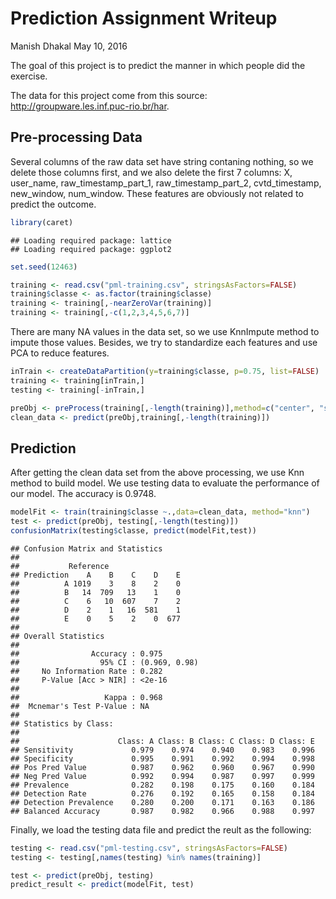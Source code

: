 # Prediction Assignment Writeup
Manish Dhakal 
May 10, 2016  

The goal of this project is to predict the manner in which people did the exercise.

The data for this project come from this source: http://groupware.les.inf.puc-rio.br/har.

## Pre-processing Data
Several columns of the raw data set have string contaning nothing, so we delete those columns first, and we also delete the first 7 columns: X, user_name, raw_timestamp_part_1, raw_timestamp_part_2, cvtd_timestamp, new_window, num_window. These features are obviously not related to predict the outcome.


```r
library(caret)
```

```
## Loading required package: lattice
## Loading required package: ggplot2
```

```r
set.seed(12463)

training <- read.csv("pml-training.csv", stringsAsFactors=FALSE)
training$classe <- as.factor(training$classe)
training <- training[,-nearZeroVar(training)]
training <- training[,-c(1,2,3,4,5,6,7)]
```


There are many NA values in the data set, so we use KnnImpute method to impute those values. Besides, we try to standardize each features and use PCA to reduce features.


```r
inTrain <- createDataPartition(y=training$classe, p=0.75, list=FALSE)
training <- training[inTrain,]
testing <- training[-inTrain,]

preObj <- preProcess(training[,-length(training)],method=c("center", "scale", "knnImpute", "pca"), thresh=0.9)
clean_data <- predict(preObj,training[,-length(training)])
```

## Prediction

After getting the clean data set from the above processing, we use Knn method to build model. We use testing data to evaluate the performance of our model. The accuracy is 0.9748. 


```r
modelFit <- train(training$classe ~.,data=clean_data, method="knn")
test <- predict(preObj, testing[,-length(testing)])
confusionMatrix(testing$classe, predict(modelFit,test))
```

```
## Confusion Matrix and Statistics
## 
##           Reference
## Prediction    A    B    C    D    E
##          A 1019    3    8    2    0
##          B   14  709   13    1    0
##          C    6   10  607    7    2
##          D    2    1   16  581    1
##          E    0    5    2    0  677
## 
## Overall Statistics
##                                        
##                Accuracy : 0.975        
##                  95% CI : (0.969, 0.98)
##     No Information Rate : 0.282        
##     P-Value [Acc > NIR] : <2e-16       
##                                        
##                   Kappa : 0.968        
##  Mcnemar's Test P-Value : NA           
## 
## Statistics by Class:
## 
##                      Class: A Class: B Class: C Class: D Class: E
## Sensitivity             0.979    0.974    0.940    0.983    0.996
## Specificity             0.995    0.991    0.992    0.994    0.998
## Pos Pred Value          0.987    0.962    0.960    0.967    0.990
## Neg Pred Value          0.992    0.994    0.987    0.997    0.999
## Prevalence              0.282    0.198    0.175    0.160    0.184
## Detection Rate          0.276    0.192    0.165    0.158    0.184
## Detection Prevalence    0.280    0.200    0.171    0.163    0.186
## Balanced Accuracy       0.987    0.982    0.966    0.988    0.997
```


Finally, we load the testing data file and predict the reult as the following:

```r
testing <- read.csv("pml-testing.csv", stringsAsFactors=FALSE)
testing <- testing[,names(testing) %in% names(training)]

test <- predict(preObj, testing)
predict_result <- predict(modelFit, test)
```
